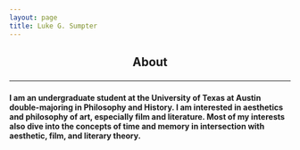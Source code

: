 ```yaml
---
layout: page
title: Luke G. Sumpter
---
```

<h2><center>About</center>
<hr>
<h4>I am an undergraduate student at the University of Texas at Austin double-majoring in Philosophy and History. I am interested in aesthetics and philosophy of art, especially film and literature. Most of my interests also dive into the concepts of time and memory in intersection with aesthetic, film, and literary theory.</h4>
<br>
<br>

